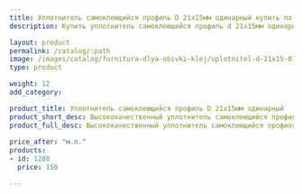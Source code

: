 ```yaml
---
title: Уплотнитель самоклеющийся профиль D 21х15мм одинарный купить по лучшей цене с доставкой - Поролоныч
description: Купить уплотнитель самоклеющийся профиль d 21х15мм одинарный в розницу с доставкой по Москве в интернет-магазине Поролоныча.

layout: product
permalink: /catalog/:path
image: /images/catalog/furnitura-dlya-obivki-klej/uplotnitel-d-21x15-01_1600w.jpg
type: product

weight: 12
add_category: 

product_title: Уплотнитель самоклеющийся профиль D 21х15мм одинарный
product_short_desc: Высококачественный уплотнитель самоклеющийся профиля D черного цвета предназначен для устранения больших щелей на дверях и гаражных воротах. Улучшает тепло- и звукоизоляцию.
product_full_desc: Высококачественный уплотнитель самоклеющийся профиля D черного цвета предназначен для устранения больших щелей на дверях и гаражных воротах. Улучшает тепло- и звукоизоляцию.
        
price_after: "м.п."
products:
- id: 1280
  price: 150

---
```

